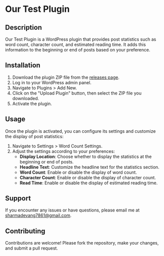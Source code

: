 # Our Test Plugin

## Description

Our Test Plugin is a WordPress plugin that provides post statistics such as word count, character count, and estimated reading time. It adds this information to the beginning or end of posts based on your preference.

## Installation

1. Download the plugin ZIP file from the [releases page](#).
2. Log in to your WordPress admin panel.
3. Navigate to Plugins > Add New.
4. Click on the "Upload Plugin" button, then select the ZIP file you downloaded.
5. Activate the plugin.

## Usage

Once the plugin is activated, you can configure its settings and customize the display of post statistics:

1. Navigate to Settings > Word Count Settings.
2. Adjust the settings according to your preferences:
   - **Display Location**: Choose whether to display the statistics at the beginning or end of posts.
   - **Headline Text**: Customize the headline text for the statistics section.
   - **Word Count**: Enable or disable the display of word count.
   - **Character Count**: Enable or disable the display of character count.
   - **Read Time**: Enable or disable the display of estimated reading time.


## Support

If you encounter any issues or have questions, please email me at sharmadevang7861@gmail.com.

## Contributing

Contributions are welcome! Please fork the repository, make your changes, and submit a pull request.
